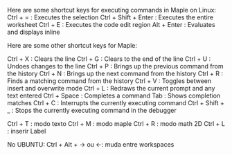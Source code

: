 Here are some shortcut keys for executing commands in Maple on Linux:
Ctrl + =             : Executes the selection
Ctrl + Shift + Enter : Executes the entire worksheet
Ctrl + E             : Executes the code edit region
Alt + Enter          : Evaluates and displays inline

Here are some other shortcut keys for Maple:

Ctrl + X     : Clears the line
Ctrl + G     : Clears to the end of the line
Ctrl + U     : Undoes changes to the line
Ctrl + P     : Brings up the previous command from the history
Ctrl + N     : Brings up the next command from the history
Ctrl + R     : Finds a matching command from the history
Ctrl + V     : Toggles between insert and overwrite mode
Ctrl + L     : Redraws the current prompt and any text entered
Ctrl + Space : Completes a command
Tab              : Shows completion matches
Ctrl + C         : Interrupts the currently executing command
Ctrl + Shift + _ : Stops the currently executing command in the debugger



Ctrl + T     : modo texto
Ctrl + M     : modo maple
Ctrl + R     : modo math 2D
Ctrl + L     : inserir Label


No UBUNTU:
Ctrl + Alt + -> ou <-: muda entre workspaces
